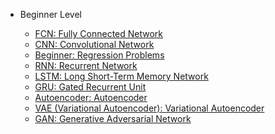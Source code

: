 
* Beginner Level

  * [FCN: Fully Connected Network](https://github.com/pengsihua2023/Deep-Learning-Lecture-Notes-English/blob/main/04.%20Beginner/Beginner%3A%20FCN(MLP).md)
  * [CNN: Convolutional Network](https://github.com/pengsihua2023/Deep-Learning-Lecture-Notes-English/blob/main/04.%20Beginner/Beginner%3A%20CNN.md)
  * [Beginner: Regression Problems](https://github.com/pengsihua2023/Deep-Learning-Lecture-Notes-English/blob/main/04.%20Beginner/Beginner%3A%20Regression%20Problem.md)
  * [RNN: Recurrent Network](https://github.com/pengsihua2023/Deep-Learning-Lecture-Notes-English/blob/main/04.%20Beginner/Beginner%3A%20RNN.md)
  * [LSTM: Long Short-Term Memory Network](https://github.com/pengsihua2023/Deep-Learning-Lecture-Notes-English/blob/main/04.%20Beginner/Beginner%3A%20LSTM.md)
  * [GRU: Gated Recurrent Unit]()
  * [Autoencoder: Autoencoder](https://github.com/pengsihua2023/Deep-Learning-Lecture-Notes-English/blob/main/04.%20Beginner/Beginner%3A%20Autoencoder.md)
  * [VAE (Variational Autoencoder): Variational Autoencoder](https://github.com/pengsihua2023/Deep-Learning-Lecture-Notes-English/blob/main/04.%20Beginner/Beginner%3A%20VAE.md)
  * [GAN: Generative Adversarial Network](https://github.com/pengsihua2023/Deep-Learning-Lecture-Notes-English/blob/main/04.%20Beginner/Beginner%3A%20GAN.md)
